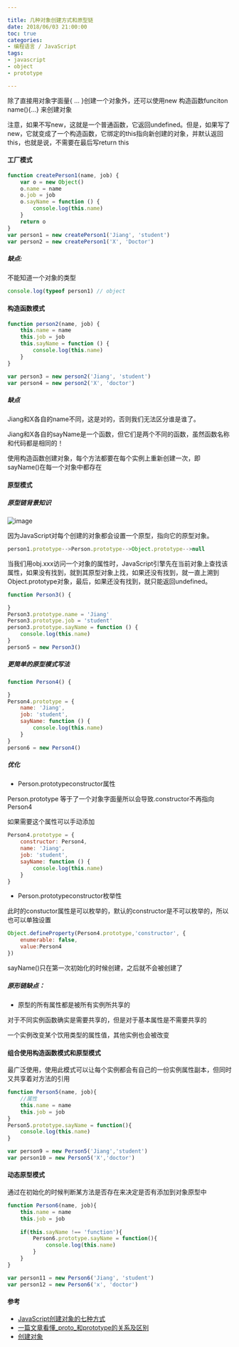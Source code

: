 ```yaml
---

title: 几种对象创建方式和原型链
date: 2018/06/03 21:00:00
toc: true
categories:
- 编程语言 / JavaScript
tags:
- javascript
- object
- prototype

---
```


除了直接用对象字面量{ ... }创建一个对象外，还可以使用new 构造函数funciton name(){...} 来创建对象

注意，如果不写new，这就是一个普通函数，它返回undefined。但是，如果写了new，它就变成了一个构造函数，它绑定的this指向新创建的对象，并默认返回this，也就是说，不需要在最后写return this


#### 工厂模式
```js
function createPerson1(name, job) {
    var o = new Object()
    o.name = name
    o.job = job
    o.sayName = function () {
        console.log(this.name)
    }
    return o
}
var person1 = new createPerson1('Jiang', 'student')
var person2 = new createPerson1('X', 'Doctor')
```

<!--more-->


##### 缺点:

不能知道一个对象的类型

```js
console.log(typeof person1) // object
```

#### 构造函数模式

```js
function person2(name, job) {
    this.name = name
    this.job = job
    this.sayName = function () {
        console.log(this.name)
    }
}

var person3 = new person2('Jiang', 'student')
var person4 = new person2('X', 'doctor')
```

##### 缺点

Jiang和X各自的name不同，这是对的，否则我们无法区分谁是谁了。

Jiang和X各自的sayName是一个函数，但它们是两个不同的函数，虽然函数名称和代码都是相同的！

使用构造函数创建对象，每个方法都要在每个实例上重新创建一次，即sayName()在每一个对象中都存在


#### 原型模式

##### 原型链背景知识

![image](https://xxxgitone.github.io/2017/06/08/%E4%B8%80%E7%AF%87%E6%96%87%E7%AB%A0%E7%9C%8B%E6%87%82-proto-%E5%92%8Cprototype%E7%9A%84%E5%85%B3%E7%B3%BB%E5%8F%8A%E5%8C%BA%E5%88%AB/1.png)

因为JavaScript对每个创建的对象都会设置一个原型，指向它的原型对象。

```js
person1.prototype-->Person.prototype-->Object.prototype-->null
```
 
当我们用obj.xxx访问一个对象的属性时，JavaScript引擎先在当前对象上查找该属性，如果没有找到，就到其原型对象上找，如果还没有找到，就一直上溯到Object.prototype对象，最后，如果还没有找到，就只能返回undefined。

```js
function Person3() {

}
Person3.prototype.name = 'Jiang'
Person3.prototype.job = 'student'
person3.prototype.sayName = function () {
    console.log(this.name)
}
person5 = new Person3()
```

##### 更简单的原型模式写法

```js
function Person4() {

}
Person4.prototype = {
    name: 'Jiang',
    job: 'student',
    sayName: function () {
        console.log(this.name)
    }
}
person6 = new Person4()
```

##### 优化

- Person.prototypeconstructor属性

Person.prototype 等于了一个对象字面量所以会导致.constructor不再指向Person4

如果需要这个属性可以手动添加

```js
Person4.prototype = {
    constructor: Person4,
    name: 'Jiang',
    job: 'student',
    sayName: function () {
        console.log(this.name)
    }
}
```
- Person.prototypeconstructor枚举性

此时的constuctor属性是可以枚举的，默认的constructor是不可以枚举的，所以也可以单独设置

```js
Object.defineProperty(Person4.prototype,'constructor', {
    enumerable: false,
    value:Person4
})

```
sayName()只在第一次初始化的时候创建，之后就不会被创建了


##### 原形链缺点：

- 原型的所有属性都是被所有实例所共享的

对于不同实例函数确实是需要共享的，但是对于基本属性是不需要共享的

一个实例改变某个饮用类型的属性值，其他实例也会被改变

#### 组合使用构造函数模式和原型模式

最广泛使用，使用此模式可以让每个实例都会有自己的一份实例属性副本，但同时又共享着对方法的引用

```js
function Person5(name, job){
    //属性
    this.name = name
    this.job = job
}
Person5.prototype.sayName = function(){
    console.log(this.name)
}

var person9 = new Person5('Jiang','student')
var person10 = new Person5('X','doctor')

```

#### 动态原型模式

通过在初始化的时候判断某方法是否存在来决定是否有添加到对象原型中

```js
function Person6(name, job){
    this.name = name
    this.job = job
    
    if(this.sayName !== 'function'){
        Person6.prototype.sayName = function(){
            console.log(this.name)
        }
    }
}

var person11 = new Person6('Jiang', 'student')
var person12 = new Person6('x', 'doctor')
```

#### 参考

- [JavaScript创建对象的七种方式](https://xxxgitone.github.io/2017/06/10/JavaScript%E5%88%9B%E5%BB%BA%E5%AF%B9%E8%B1%A1%E7%9A%84%E4%B8%83%E7%A7%8D%E6%96%B9%E5%BC%8F/)
- [一篇文章看懂_proto_和prototype的关系及区别](https://xxxgitone.github.io/2017/06/08/%E4%B8%80%E7%AF%87%E6%96%87%E7%AB%A0%E7%9C%8B%E6%87%82-proto-%E5%92%8Cprototype%E7%9A%84%E5%85%B3%E7%B3%BB%E5%8F%8A%E5%8C%BA%E5%88%AB/)
- [创建对象](https://www.liaoxuefeng.com/wiki/001434446689867b27157e896e74d51a89c25cc8b43bdb3000/0014344997235247b53be560ab041a7b10360a567422a78000)


